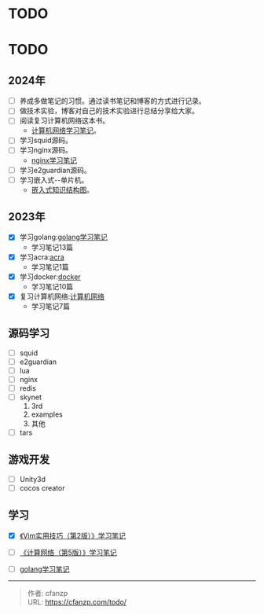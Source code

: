 # TODO


# TODO
## 2024年
- [ ] 养成多做笔记的习惯。通过读书笔记和博客的方式进行记录。
- [ ] 做技术实验，博客对自己的技术实验进行总结分享给大家。
- [ ] 阅读复习计算机网络这本书。
  - [计算机网络学习笔记](/book/network-5)。
- [ ] 学习squid源码。
- [ ] 学习nginx源码。
  - [nginx学习笔记](/categories/nginx)
- [ ] 学习e2guardian源码。
- [ ] 学习嵌入式--单片机。
  - [嵌入式知识结构图](/main-embedded)。

## 2023年
- [x] 学习golang:[golang学习笔记](/categories/golang)
  - 学习笔记13篇
- [x] 学习acra:[acra](/acra)
  - 学习笔记1篇
- [x] 学习docker:[docker](/categories/docker)
  - 学习笔记10篇
- [x] 复习计算机网络:[计算机网络](/network)
  - 学习笔记7篇

## 源码学习
- [ ] squid
- [ ] e2guardian
- [ ] lua
- [ ] nginx
- [ ] redis
- [ ] skynet
  1. 3rd
  2. examples
  3. 其他
- [ ] tars

## 游戏开发
- [ ] Unity3d
- [ ] cocos creator

## 学习
- [x] [《Vim实用技巧（第2版）》学习笔记](/book/vim/)
- [ ] [《计算网络（第5版）》学习笔记](/book/network-5)
- [ ] [golang学习笔记](/book/golang)



---

> 作者: cfanzp  
> URL: https://cfanzp.com/todo/  

